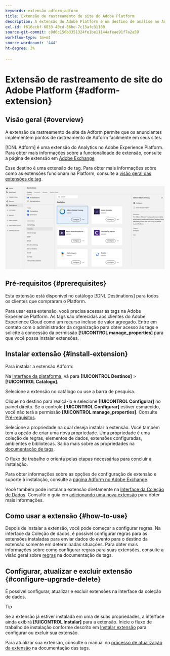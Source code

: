 ```yaml
---
keywords: extensão adform;adform
title: Extensão de rastreamento de site do Adobe Platform
description: A extensão do Adobe Platform é um destino de análise no Adobe Experience Platform. Para obter mais informações sobre a funcionalidade de extensão, consulte a página de extensão no Adobe Exchange.
exl-id: f616ecbf-6833-40cd-86be-7c13afe31180
source-git-commit: c8d6c156b3351324fe1be11144afeae91f7a2a59
workflow-type: tm+mt
source-wordcount: '444'
ht-degree: 3%

---
```


# Extensão de rastreamento de site do Adobe Platform {#adform-extension}

## Visão geral {#overview}

A extensão de rastreamento de site da Adform permite que os anunciantes implementem pontos de rastreamento de Adform facilmente em seus sites.

[!DNL Adform] é uma extensão do Analytics no Adobe Experience Platform. Para obter mais informações sobre a funcionalidade de extensão, consulte a página de extensão em [Adobe Exchange](https://exchange.adobe.com/experiencecloud.details.103195.adform-website-tracking.html)

Esse destino é uma extensão de tag. Para obter mais informações sobre como as extensões funcionam na Platform, consulte a [visão geral das extensões de tag](../launch-extensions/overview.md).

![Extensão do Adform](../../assets/catalog/analytics/adform/catalog.png)

## Pré-requisitos {#prerequisites}

Esta extensão está disponível no catálogo [!DNL Destinations] para todos os clientes que compraram o Platform.

Para usar essa extensão, você precisa acessar as tags na Adobe Experience Platform. As tags são oferecidas aos clientes do Adobe Experience Cloud como um recurso incluso de valor agregado. Entre em contato com o administrador da organização para obter acesso às tags e solicite a concessão da permissão **[!UICONTROL manage_properties]** para que você possa instalar extensões.

## Instalar extensão {#install-extension}

Para instalar a extensão Adform:

Na [Interface da plataforma](https://platform.adobe.com/), vá para **[!UICONTROL Destinos]** > **[!UICONTROL Catálogo]**.

Selecione a extensão no catálogo ou use a barra de pesquisa.

Clique no destino para realçá-lo e selecione **[!UICONTROL Configurar]** no painel direito. Se o controle **[!UICONTROL Configurar]** estiver esmaecido, você não terá a permissão **[!UICONTROL manage_properties]**. Consulte [Pré-requisitos](#prerequisites).

Selecione a propriedade na qual deseja instalar a extensão. Você também tem a opção de criar uma nova propriedade. Uma propriedade é uma coleção de regras, elementos de dados, extensões configuradas, ambientes e bibliotecas. Saiba mais sobre as propriedades na [documentação de tags](../../../tags/ui/administration/companies-and-properties.md#properties-page).

O fluxo de trabalho o orienta pelas etapas necessárias para concluir a instalação.

Para obter informações sobre as opções de configuração de extensão e suporte à instalação, consulte a [página Adform no Adobe Exchange](https://exchange.adobe.com/experiencecloud.details.103195.adform-website-tracking.html).

Você também pode instalar a extensão diretamente na [Interface da Coleção de Dados](https://experience.adobe.com/#/data-collection/). Consulte o guia em [adicionando uma nova extensão](../../../tags/ui/managing-resources/extensions/overview.md#add-a-new-extension) para obter mais informações.

## Como usar a extensão {#how-to-use}

Depois de instalar a extensão, você pode começar a configurar regras. Na interface da Coleção de dados, é possível configurar regras para as extensões instaladas para enviar dados do evento para o destino da extensão somente em determinadas situações. Para obter mais informações sobre como configurar regras para suas extensões, consulte a visão geral sobre [regras](../../../tags/ui/managing-resources/rules.md) na documentação de tags.

## Configurar, atualizar e excluir extensão {#configure-upgrade-delete}

É possível configurar, atualizar e excluir extensões na interface da coleção de dados.

>[!TIP]
>
>Se a extensão já estiver instalada em uma de suas propriedades, a interface ainda exibirá **[!UICONTROL Instalar]** para a extensão. Inicie o fluxo de trabalho de instalação conforme descrito em [Instalar extensão](#install-extension) para configurar ou excluir sua extensão.

Para atualizar sua extensão, consulte o manual no [processo de atualização da extensão](../../../tags/ui/managing-resources/extensions/extension-upgrade.md) na documentação das tags.

